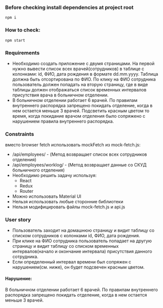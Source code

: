 ### Before checking install dependencies at project root
```
npm i
```

### How to check:
```
npm start
```

### Requirements
- Необходимо создать приложение с двумя страницами. На первой нужно вывести список всех врачей(сотрудников) в таблице с колонками: id, ФИО, дата рождения в формате dd.mm.yyyy. Таблица должна быть отсортирована по ФИО. По клику на ФИО сотрудника пользователь должен попадать на вторую страницу, где в виде таблицы должен отображаться список временных интервалов присутствия врача в больничном отделении.
- В больничном отделении работает 6 врачей. По правилам внутреннего распорядка запрещено покидать отделение, когда в нем остается меньше 3 врачей.
Подсветить красным цветом то время, когда покидание врачом отделения было сопряжено с нарушением правила внутреннего распорядка.

### Constraints
вместо browser fetch использовать mockFetch из mock-fetch.js:
  - /api/employees/ - (Метод возвращает список всех сотрудников отделения)
  - /api/employees/worklog/ - (Метод возвращает данные со СКУД больничного отделения)
- Необходимо решить задачу используя: 
  - React
  - Redux
  - Router
- Можно использовать Material UI
- Нельзя использовать любые сторонние библиотеки
- Нельзя модифицировать файлы mock-fetch.js и api.js

### User story
- Пользователь заходит на домашнюю страницу и видит таблицу со списком сотрудников с колонками id, ФИО, дата рождения.
- При клике на ФИО сотрудника пользователь попадает на другую страницу и видит таблицу со списком временных интервалов(начало и окончание интервала) присутствия данного сотрудника.
- Если определенный интервал времени был сопряжен с нарушением(см. ниже), он будет подсвечен красным цветом.
#### Нарушение:
В больничном отделении работает 6 врачей. По правилам внутреннего распорядка запрещено покидать отделение, когда в нем остается меньше 3 врачей.
